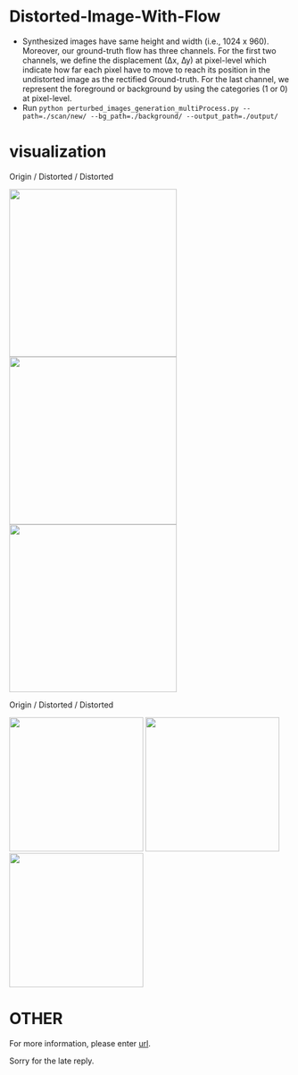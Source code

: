 # Distorted-Image-With-Flow

- Synthesized images have same height and width (i.e., 1024 x 960). Moreover, our ground-truth flow has three channels. For the first two channels, we define the displacement (∆x, ∆y) at pixel-level which indicate how far each pixel have to move to reach its position in the undistorted image as the rectified Ground-truth. For the last channel, we represent the foreground or background by using the categories (1 or 0) at pixel-level.
- Run `python perturbed_images_generation_multiProcess.py --path=./scan/new/ --bg_path=./background/ --output_path=./output/`

# visualization

Origin / Distorted / Distorted

<img src="https://github.com/gwxie/Distorted-Image-With-Flow/blob/main/output/scan/new_0.png" height="300"/>    <img src="https://github.com/gwxie/Distorted-Image-With-Flow/blob/main/output/png/new_0_7_curve.png" height="300"/>    <img src="https://github.com/gwxie/Distorted-Image-With-Flow/blob/main/output/png/new_0_7_fold.png" height="300"/>

Origin / Distorted / Distorted

<img src="https://github.com/gwxie/Distorted-Image-With-Flow/blob/main/output/scan/new_1.png" height="240"/>  <img src="https://github.com/gwxie/Distorted-Image-With-Flow/blob/main/output/png/new_1_7_curve.png" height="240"/>  <img src="https://github.com/gwxie/Distorted-Image-With-Flow/blob/main/output/png/new_1_7_fold.png" height="240"/>

# OTHER
For more information, please enter [url](https://github.com/gwxie/Dewarping-Document-Image-By-Displacement-Flow-Estimation).

Sorry for the late reply.
